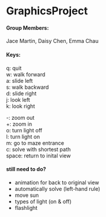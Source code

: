 # GraphicsProject

#### Group Members:
Jace Martin, Daisy Chen, Emma Chau

#### Keys:
q: quit\
w: walk forward\
a: slide left\
s: walk backward\
d: slide right\
j: look left\
k: look right

-: zoom out\
+: zoom in\
o: turn light off\
l: turn light on\
m: go to maze entrance\
c: solve with shortest path\
space: return to inital view

#### still need to do?
- animation for back to original view
- automatically solve (left-hand rule)
- move sun
- types of light (on & off)
- flashlight
